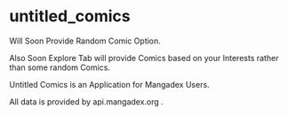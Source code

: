 # untitled_comics

Will Soon Provide Random Comic Option.

Also Soon Explore Tab will provide Comics based on your Interests rather than some random Comics.

Untitled Comics is an Application for Mangadex Users.

All data is provided by api.mangadex.org .
